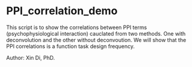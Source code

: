 # PPI_correlation_demo

This script is to show the correlations between PPI terms (psychophysiological interaction) cauclated from two methods. One with deconvolution and the other without deconvoution. We will show that the PPI correlations is a function task design frequency. 

Author: Xin Di, PhD.
